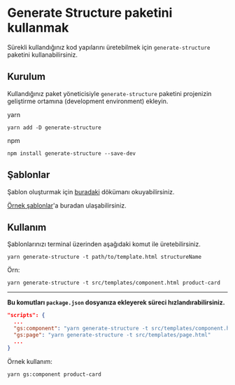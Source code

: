 # Generate Structure paketini kullanmak

Sürekli kullandığınız kod yapılarını üretebilmek için `generate-structure` paketini kullanabilirsiniz.


## Kurulum

Kullandığınız paket yöneticisiyle `generate-structure` paketini projenizin geliştirme ortamına (development environment) ekleyin.

yarn 
```
yarn add -D generate-structure
```

npm 
```
npm install generate-structure --save-dev
```


## Şablonlar

Şablon oluşturmak için [buradaki](https://github.com/tugaybaltaci/generate-structure#creating-template) dökümanı okuyabilirsiniz.

[Örnek şablonlar](https://github.com/tugaybaltaci/generate-structure/tree/master/example-templates)'a buradan ulaşabilirsiniz.


## Kullanım

Şablonlarınızı terminal üzerinden aşağıdaki komut ile üretebilirsiniz.

```
yarn generate-structure -t path/to/template.html structureName
```

Örn:
```
yarn generate-structure -t src/templates/component.html product-card
```

---

**Bu komutları `package.json` dosyanıza ekleyerek süreci hızlandırabilirsiniz.**

```json
"scripts": {
  ...
  "gs:component": "yarn generate-structure -t src/templates/component.html",
  "gs:page": "yarn generate-structure -t src/templates/page.html"
  ...
}
```

Örnek kullanım:

```
yarn gs:component product-card
```
